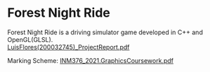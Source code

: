 # Forest Night Ride
Forest Night Ride is a driving simulator game developed in C++ and OpenGL(GLSL).  
[LuisFlores(200032745)_ProjectReport.pdf](https://github.com/Luiy0/ForestNightRide/files/6719402/LuisFlores.200032745._ProjectReport.pdf)

Marking Scheme: [INM376_2021.GraphicsCoursework.pdf](https://github.com/Luiy0/ForestNightRide/files/7625154/INM376_2021.GraphicsCoursework.pdf)
